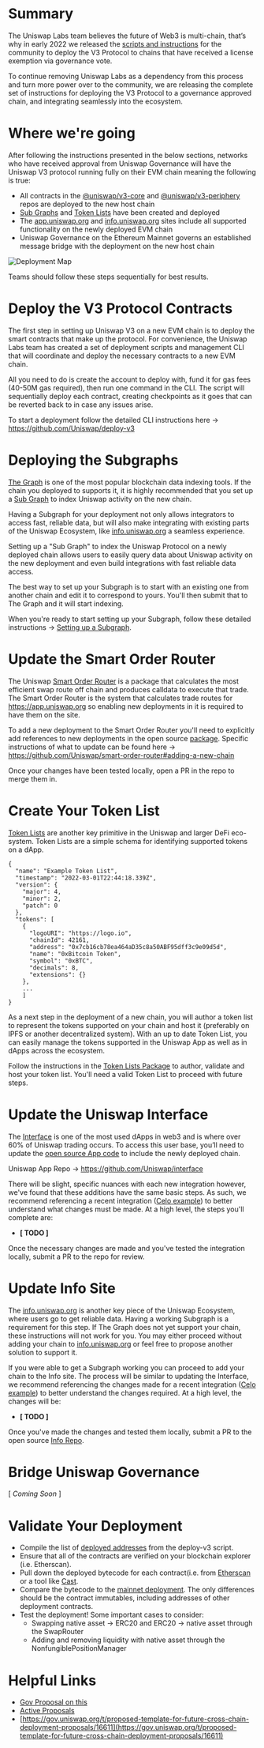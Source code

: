 
# Summary

The Uniswap Labs team believes the future of Web3 is multi-chain, that’s why in early 2022 we released the [scripts and instructions](https://uniswap.org/blog/multichain-uniswap) for the community to deploy the V3 Protocol to chains that have received a license exemption via governance vote. 

To continue removing Uniswap Labs as a dependency from this process and turn more power over to the community, we are releasing the complete set of instructions for deploying the V3 Protocol to a governance approved chain, and integrating seamlessly into the ecosystem.

# Where we're going
After following the instructions presented in the below sections, networks who have received approval from Uniswap Governance will have the Uniswap V3 protocol running fully on their EVM chain meaning the following is true: 

- All contracts in the [@uniswap/v3-core](https://github.com/Uniswap/v3-core) and [@uniswap/v3-periphery](https://github.com/Uniswap/v3-periphery) repos are deployed to the new host chain
- [Sub Graphs](https://thegraph.com/docs/en/developer/define-subgraph-hosted/) and [Token Lists](https://tokenlists.org/) have been created and deployed
- The [app.uniswap.org](https://app.uniswap.org) and [info.uniswap.org](info.uniswap.org) sites include all supported functionality on the newly deployed EVM chain
- Uniswap Governance on the Ethereum Mainnet governs an established message bridge with the deployment on the new host chain

![ Deployment Map ](https://github.com/Uniswap/v3-new-chain-deployments/blob/Assets/Deployment%20Map.png?raw=true) 

Teams should follow these steps sequentially for best results. 

# Deploy the V3 Protocol Contracts

The first step in setting up Uniswap V3 on a new EVM chain is to deploy the smart contracts that make up the protocol. For convenience, the Uniswap Labs team has created a set of deployment scripts and management CLI that will coordinate and deploy the necessary contracts to a new EVM chain. 

All you need to do is create the account to deploy with, fund it for gas fees (40-50M gas required), then run one command in the CLI. The script will sequentially deploy each contract, creating checkpoints as it goes that can be reverted back to in case any issues arise.

To start a deployment follow the detailed CLI instructions here → https://github.com/Uniswap/deploy-v3

# Deploying the Subgraphs
[The Graph](https://thegraph.com/en/) is one of the most popular blockchain data indexing tools. If the chain you deployed to supports it, it is highly recommended that you set up a [Sub Graph](https://thegraph.com/docs/en/developer/define-subgraph-hosted/) to index Uniswap activity on the new chain. 

Having a Subgraph for your deployment not only allows integrators to access fast, reliable data, but will also make integrating with existing parts of the Uniswap Ecosystem, like [info.uniswap.org](info.uniswap.org) a seamless experience. 

Setting up a "Sub Graph" to index the Uniswap Protocol on a newly deployed chain allows users to easily query data about Uniswap activity on the new deployment and even build integrations with fast reliable data access. 

The best way to set up your Subgraph is to start with an existing one from another chain and edit it to correspond to yours. You'll then submit that to The Graph and it will start indexing. 

When you're ready to start setting up your Subgraph, follow these detailed instructions → [Setting up a Subgraph](https://github.com/Uniswap/v3-new-chain-deployments/blob/main/subgraph_instructions.md).

# Update the Smart Order Router
The Uniswap [Smart Order Router](https://github.com/Uniswap/smart-order-router) is a package that calculates the most efficient swap route off chain and produces calldata to execute that trade. The Smart Order Router is the system that calculates trade routes for https://app.uniswap.org so enabling new deployments in it is required to have them on the site.

To add a new deployment to the Smart Order Router you'll need to explicitly add references to new deployments in the open source [package](https://github.com/Uniswap/smart-order-router). Specific instructions of what to update can be found here → https://github.com/Uniswap/smart-order-router#adding-a-new-chain

Once your changes have been tested locally, open a PR in the repo to merge them in. 


# Create Your Token List
[Token Lists](https://tokenlists.org/) are another key primitive in the Uniswap and larger DeFi eco-system. Token Lists are a simple schema for identifying supported tokens on a dApp. 

```
{
  "name": "Example Token List",
  "timestamp": "2022-03-01T22:44:18.339Z",
  "version": {
    "major": 4,
    "minor": 2,
    "patch": 0
  },
  "tokens": [
    {
      "logoURI": "https://logo.io",
      "chainId": 42161,
      "address": "0x7cb16cb78ea464aD35c8a50ABF95dff3c9e09d5d",
      "name": "0xBitcoin Token",
      "symbol": "0xBTC",
      "decimals": 8,
      "extensions": {}
    },
    ...
    ]
}
```

As a next step in the deployment of a new chain, you will author a token list to represent the tokens supported on your chain and host it (preferably on IPFS or another decentralized system). With an up to date Token List, you can easily manage the tokens supported in the Uniswap App as well as in dApps across the ecosystem. 

Follow the instructions in the [Token Lists Package](https://github.com/Uniswap/token-lists#authoring-token-lists) to author, validate and host your token list. You'll need a valid Token List to proceed with future steps. 


# Update the Uniswap Interface

The [Interface](http://app.uniswap.org) is one of the most used dApps in web3 and is where over 60% of Uniswap trading occurs. To access this user base, you’ll need to update the [open source App code](https://github.com/Uniswap/interface) to include the newly deployed chain.  

Uniswap App Repo → https://github.com/Uniswap/interface


There will be slight, specific nuances with each new integration however, we've found that these additions have the same basic steps. As such, we recommend referencing a recent integration ([Celo example](https://github.com/Uniswap/interface/pull/3915/)) to better understand what changes must be made. At a high level, the steps you'll complete are: 

- **[ TODO ]**
 
 Once the necessary changes are made and you've tested the integration locally, submit a PR to the repo for review.

# Update Info Site
The [info.uniswap.org](https://info.uniswap.org) is another key piece of the Uniswap Ecosystem, where users go to get reliable data. Having a working Subgraph is a requirement for this step. If The Graph does not yet support your chain, these instructions will not work for you. You may either proceed without adding your chain to [info.uniswap.org](https://info.uniswap.org) or feel free to propose another solution to support it. 

If you were able to get a Subgraph working you can proceed to add your chain to the Info site. The process will be similar to updating the Interface, we recommend referencing the changes made for a recent integration ([Celo example](https://github.com/Uniswap/v3-info/)) to better understand the changes required. At a high level, the changes will be: 

 - **[ TODO ]**

 Once you've made the changes and tested them locally, submit a PR to the open source [Info Repo](https://github.com/Uniswap/v3-info/). 


# Bridge Uniswap Governance
[ *Coming Soon* ]

# Validate Your Deployment
- Compile the list of [deployed addresses](https://github.com/Uniswap/deploy-v3/blob/b7aac0f1c5353b36802dc0cf95c426d2ef0c3252/src/deploy.ts#L23-L36) from the deploy-v3 script.
- Ensure that all of the contracts are verified on your blockchain explorer (i.e. Etherscan).
- Pull down the deployed bytecode for each contract(i.e. from [Etherscan](https://etherscan.io/address/0x1f98431c8ad98523631ae4a59f267346ea31f984#code) or a tool like [Cast](https://github.com/foundry-rs/foundry/tree/master/cast).
- Compare the bytecode to the [mainnet deployment](https://docs.uniswap.org/protocol/reference/deployments). The only differences should be the contract immutables, including addresses of other deployment contracts.
- Test the deployment! Some important cases to consider:
  - Swapping native asset -> ERC20 and ERC20 -> native asset through the SwapRouter
  - Adding and removing liquidity with native asset through the NonfungiblePositionManager

# Helpful Links

- [Gov Proposal on this](https://gov.uniswap.org/t/proposed-template-for-future-cross-chain-deployment-proposals/16611)
- [Active Proposals](https://app.uniswap.org/#/vote?chain=mainnet)
- [https://gov.uniswap.org/t/proposed-template-for-future-cross-chain-deployment-proposals/16611](https://gov.uniswap.org/t/proposed-template-for-future-cross-chain-deployment-proposals/16611)
